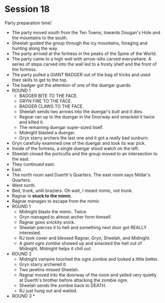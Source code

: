 
# Session 18
Party preparation time!
* The party moved south from the Ten Towns, towards Dougan's Hole and the mountains to the south.
* Sheelah guided the group through the icy mountains, foraging and hunting along the way.
* The party arrived at the fortress in the peaks of the Spine of the World.
* The party came to a high wall with arrow-slits carved everywhere. A series of steps carved into the wall led to a frosty shelf and the front of the fortress.
* The party pulled a GIANT BADGER out of the bag of tricks and used their skills to get to the top.
* The badger got the attention of one of the duergar guards.
* ROUND 1
	* BADGER BITE TO THE FACE.
	* GRYN FIRE TO THE FACE.
	* BADGER CLAWS TO THE FACE.
	* Sheelah sends two arrows into the duergar's butt and it dies.
	* Ragnar ran up to the duergar in the Doorway and smacked it twice and killed it.
	* The remaining duergar super-sized itself.
	* Midnight blasted a duergar.
	* Gryn starry archers the last one and it got a _really_ bad sunburn.
* Gryn carefully examined one of the duergar and took its war pick.
* Inside of the fortress, a single duergar stood watch on the left.
* Sheelah closed the portcullis and the group moved to an intersection  to the east.
* They continued east.
* East.
* The north room said Duerth's Quarters. The east room says Nildar's Quarters.
* Went north.
* Bed, trunk, unlit braziers. Oh wait, I meant mimic, not trunk.
* Ragnar is **stuck to the mimic**.
* Ragnar manages to escape from the mimic
* ROUND 1
	* Midnight blasts the mimic. Twice.
	* Gryn managed to almost archer form himself.
	* Ragnar goes snickity snick.
	* Sheelah pierces it to hell and something next door got REALLY interested.
	* RJ took cover and blessed Ragnar, Gryn, Sheelah, and Midnight.
	* A _giant ogre zombie_ showed up and smacked the hell out of Midnight. Midnight helps it chill out.
* ROUND 2
	* Midnight vampire touched the ogre zombie and looked a little better.
	* Gryn starry archered it.
	* Two javelins missed Sheelah.
	* Ragnar moved into the doorway of the room and yelled very quietly at Duerth's brother before attacking the zombie ogre.
	* Sheelah sends the zombie back to DEATH.
	* RJ just hung out and waited.
* ROUND 3
	* 
<!--stackedit_data:
eyJoaXN0b3J5IjpbLTEzOTQzNTIwOTgsNjkzNjYzMTQ4LDExOD
kxMTI3MDUsLTE5Njk1NDQzNzIsLTExMDkxNjc2NTUsMjA5NjEw
Mzc1OCwtNzk2MTkwNTgwLDg0MDMyNjExOCwtMTM0NjU4NDM5My
w4Njk0NzExNjcsODM5NjA3OTQzLDM3MzE0OTQ2LC0xOTQ5MTg4
NTQ0LDE0MDA0MTMyODldfQ==
-->